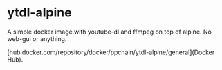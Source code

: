 # ytdl-alpine

A simple docker image with youtube-dl and ffmpeg on top of alpine.
No web-gui or anything.

[hub.docker.com/repository/docker/ppchain/ytdl-alpine/general](Docker Hub).
